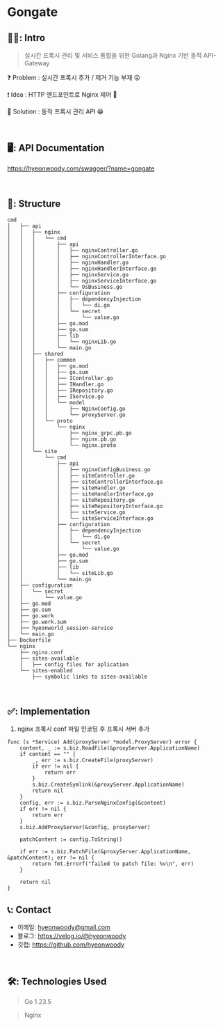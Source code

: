 # Gongate

## 🧑‍💻: Intro
> 실시간 프록시 관리 및 서비스 통합을 위한 Golang과 Nginx 기반 동적 API-Gateway

❓ Problem : 실시간 프록시 추가 / 제거 기능 부재 😮

❗ Idea : HTTP 엔드포인트로 Nginx 제어 🤔

💯 Solution : 동적 프록시 관리 API 😁

</br>

## 🖥️: API Documentation
https://hyeonwoody.com/swagger/?name=gongate

</br>

## 🧱: Structure
```
cmd
│   ├── api
│   │   ├── nginx
│   │   │   └── cmd
│   │   │       ├── api
│   │   │       │   ├── nginxController.go
│   │   │       │   ├── nginxControllerInterface.go
│   │   │       │   ├── nginxHandler.go
│   │   │       │   ├── nginxHandlerInterface.go
│   │   │       │   ├── nginxService.go
│   │   │       │   ├── nginxServiceInterface.go
│   │   │       │   └── OsBusiness.go
│   │   │       ├── configuration
│   │   │       │   ├── dependencyInjection
│   │   │       │   │   └── di.go
│   │   │       │   └── secret
│   │   │       │       └── value.go
│   │   │       ├── go.mod
│   │   │       ├── go.sum
│   │   │       ├── lib
│   │   │       │   └── nginxLib.go
│   │   │       └── main.go
│   │   ├── shared
│   │   │   ├── common
│   │   │   │   ├── go.mod
│   │   │   │   ├── go.sum
│   │   │   │   ├── IController.go
│   │   │   │   ├── IHandler.go
│   │   │   │   ├── IRepository.go
│   │   │   │   ├── IService.go
│   │   │   │   └── model
│   │   │   │       ├── NginxConfig.go
│   │   │   │       └── proxyServer.go
│   │   │   └── proto
│   │   │       └── nginx
│   │   │           ├── nginx_grpc.pb.go
│   │   │           ├── nginx.pb.go
│   │   │           └── nginx.proto
│   │   └── site
│   │       └── cmd
│   │           ├── api
│   │           │   ├── nginxConfigBusiness.go
│   │           │   ├── siteController.go
│   │           │   ├── siteControllerInterface.go
│   │           │   ├── siteHandler.go
│   │           │   ├── siteHandlerInterface.go
│   │           │   ├── siteRepository.go
│   │           │   ├── siteRepositoryInterface.go
│   │           │   ├── siteService.go
│   │           │   └── siteServiceInterface.go
│   │           ├── configuration
│   │           │   ├── dependencyInjection
│   │           │   │   └── di.go
│   │           │   └── secret
│   │           │       └── value.go
│   │           ├── go.mod
│   │           ├── go.sum
│   │           ├── lib
│   │           │   └── siteLib.go
│   │           └── main.go
│   ├── configuration
│   │   └── secret
│   │       └── value.go
│   ├── go.mod
│   ├── go.sum
│   ├── go.work
│   ├── go.work.sum
│   ├── hyeonworld_session-service
│   └── main.go
├── Dockerfile
└── nginx
    ├── nginx.conf
    ├── sites-available
    │   ├── config files for aplication
    └── sites-enabled
        ├── symbolic links to sites-available
```
<br>

## ✅: Implementation
1. nginx 프록시 conf 파일 인코딩 후 프록시 서버 추가
```golang
func (s *Service) Add(proxyServer *model.ProxyServer) error {
	content, _ := s.biz.ReadFile(&proxyServer.ApplicationName)
	if content == "" {
		_, err := s.biz.CreateFile(proxyServer)
		if err != nil {
			return err
		}
		s.biz.CreateSymlink(&proxyServer.ApplicationName)
		return nil
	}
	config, err := s.biz.ParseNginxConfig(&content)
	if err != nil {
		return err
	}
	s.biz.AddProxyServer(&config, proxyServer)

	patchContent := config.ToString()

	if err := s.biz.PatchFile(&proxyServer.ApplicationName, &patchContent); err != nil {
		return fmt.Errorf("failed to patch file: %v\n", err)
	}

	return nil
}
```

## 📞: Contact
- 이메일: hyeonwoody@gmail.com
- 블로그: https://velog.io/@hyeonwoody
- 깃헙: https://github.com/hyeonwoody

</br>

## 🛠️: Technologies Used
> Go 1.23.5

> Nginx 

</br>
